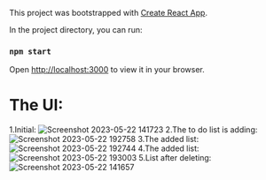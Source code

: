 This project was bootstrapped with [Create React App](https://github.com/facebook/create-react-app).

In the project directory, you can run:
### `npm start`
Open [http://localhost:3000](http://localhost:3000) to view it in your browser.

# The UI: 
1.Initial:
![Screenshot 2023-05-22 141723](https://github.com/anvarhaseeb/reminder-webapp/assets/56551899/528c4118-5b3f-4fd7-a9a3-206a8f3073da)
2.The to do list is adding:
![Screenshot 2023-05-22 192758](https://github.com/anvarhaseeb/reminder-webapp/assets/56551899/49894670-83c7-4ec6-8c25-8226d4aa51a4)
3.The added list:
![Screenshot 2023-05-22 192744](https://github.com/anvarhaseeb/reminder-webapp/assets/56551899/98557f36-03c8-4be9-862e-bc435c6ceeed)
4.The added list:
![Screenshot 2023-05-22 193003](https://github.com/anvarhaseeb/reminder-webapp/assets/56551899/5f0eab30-a1e1-48ab-9ed7-a61b7b9f26ba)
5.List after deleting:
![Screenshot 2023-05-22 141657](https://github.com/anvarhaseeb/reminder-webapp/assets/56551899/e0ff0662-5c67-46ee-a957-7a7bd53be7e3)
